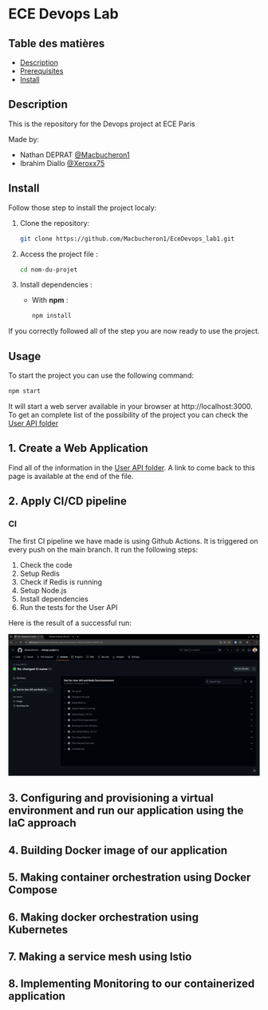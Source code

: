 # ECE Devops Lab

## Table des matières

- [Description](#description)
- [Prerequisites](#prerequisites)
- [Install](#install)

## Description

This is the repository for the Devops project at ECE Paris

Made by:
- Nathan DEPRAT [@Macbucheron1](https://github.com/Macbucheron1)
- Ibrahim Diallo [@Xeroxx75](https://github.com/Xeroxx75)



## Install

Follow those step to install the project localy:

1. Clone the repository:

    ```bash
    git clone https://github.com/Macbucheron1/EceDevops_lab1.git
    ```

2. Access the project file :

    ```bash
    cd nom-du-projet
    ```

3. Install dependencies :

    - With **npm** :

      ```bash
      npm install
      ```

If you correctly followed all of the step you are now ready to use the project.

## Usage

To start the project you can use the following command:

```bash
npm start
```

It will start a web server available in your browser at http://localhost:3000.
To get an complete list of the possibility of the project you can check the [User API folder](./user_api/README.md)

## 1. Create a Web Application

Find all of the information in the [User API folder](./user_api/README.md). A link to come back to this page is available at the end of the file.

## 2. Apply CI/CD pipeline

### CI

The first CI pipeline we have made is using Github Actions. It is triggered on every push on the main branch. It run the following steps:

1. Check the code
2. Setup Redis
3. Check if Redis is running
4. Setup Node.js
5. Install dependencies
6. Run the tests for the User API

Here is the result of a successful run:

![CI_UserApi](./images/CI_CD/CI_UserApi.png)


## 3. Configuring and provisioning a virtual environment and run our application using the IaC approach

## 4. Building Docker image of our application

## 5. Making container orchestration using Docker Compose

## 6. Making docker orchestration using Kubernetes

## 7. Making a service mesh using Istio

## 8. Implementing Monitoring to our containerized application
